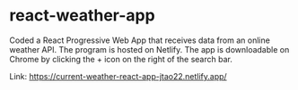 # react-weather-app
Coded a React Progressive Web App that receives data from an online weather API. The program is hosted on Netlify. The app is downloadable on Chrome by clicking the + icon on the right of the search bar.

Link: https://current-weather-react-app-jtao22.netlify.app/
